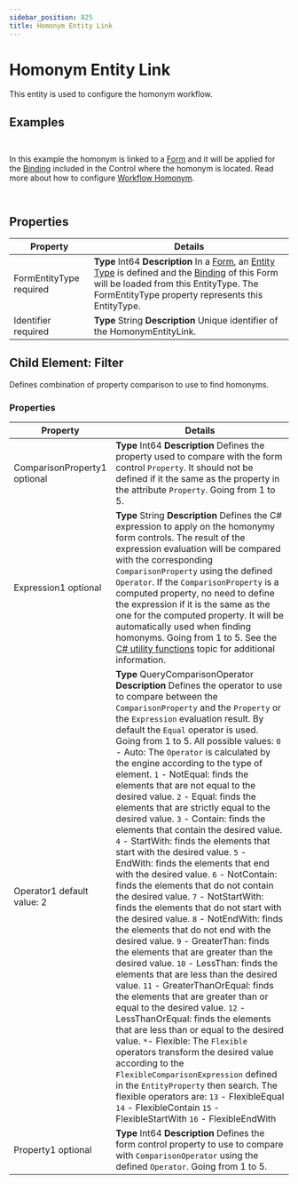 ```yaml
---
sidebar_position: 825
title: Homonym Entity Link
---
```


# Homonym Entity Link

This entity is used to configure the homonym workflow.

## Examples

```


```
In this example the homonym is linked to a [Form](../../user-interface/form/index "Form") and it will be applied for the [Binding](../../metadata/binding/index) included in the Control where the homonym is located. Read more about how to configure [Workflow Homonym](../../../../workflows/workflowhomonym/index).

```
                                                

```
## Properties

| Property | Details |
| --- | --- |
| FormEntityType required | **Type**  Int64  **Description** In a [Form](../../user-interface/form/index), an [Entity Type](../../metadata/entitytype/index "Entity Type") is defined and the [Binding](../../metadata/binding/index) of this Form will be loaded from this EntityType. The FormEntityType property represents this EntityType. |
| Identifier required | **Type**  String  **Description** Unique identifier of the HomonymEntityLink. |

## Child Element: Filter

Defines combination of property comparison to use to find homonyms.

### Properties

| Property | Details |
| --- | --- |
| ComparisonProperty1 optional | **Type**  Int64  **Description** Defines the property used to compare with the form control `Property`. It should not be defined if it the same as the property in the attribute `Property`. Going from 1 to 5. |
| Expression1 optional | **Type**  String  **Description** Defines the C# expression to apply on the homonymy form controls. The result of the expression evaluation will be compared with the corresponding `ComparisonProperty` using the defined `Operator`. If the `ComparisonProperty` is a computed property, no need to define the expression if it is the same as the one for the computed property. It will be automatically used when finding homonyms. Going from 1 to 5. See the [C# utility functions](../../../expressions/csharp-utility-functions/index "C# utility functions") topic for additional information. |
| Operator1 default value: 2 | **Type**  QueryComparisonOperator  **Description** Defines the operator to use to compare between the `ComparisonProperty` and the `Property` or the `Expression` evaluation result. By default the `Equal` operator is used. Going from 1 to 5. All possible values:  `0` - Auto: The `Operator` is calculated by the engine according to the type of element. `1` - NotEqual: finds the elements that are not equal to the desired value. `2` - Equal: finds the elements that are strictly equal to the desired value. `3` - Contain: finds the elements that contain the desired value. `4` - StartWith: finds the elements that start with the desired value. `5` - EndWith: finds the elements that end with the desired value. `6` - NotContain: finds the elements that do not contain the desired value. `7` - NotStartWith: finds the elements that do not start with the desired value. `8` - NotEndWith: finds the elements that do not end with the desired value. `9` - GreaterThan: finds the elements that are greater than the desired value. `10` - LessThan: finds the elements that are less than the desired value. `11` - GreaterThanOrEqual: finds the elements that are greater than or equal to the desired value. `12` - LessThanOrEqual: finds the elements that are less than or equal to the desired value. `*`- Flexible: The `Flexible` operators transform the desired value according to the `FlexibleComparisonExpression` defined in the `EntityProperty` then search. The flexible operators are: `13` - FlexibleEqual `14` - FlexibleContain `15` - FlexibleStartWith `16` - FlexibleEndWith |
| Property1 optional | **Type**  Int64  **Description** Defines the form control property to use to compare with `ComparisonOperator` using the defined `Operator`. Going from 1 to 5. |